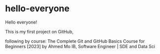 # hello-everyone
Hello everyone!

This is my first project on GitHub, 

following by course: The Complete Git and GitHub Basics Course for Beginners [2023] by Ahmed Mo IB, Software Engineer | SDE and Data Sci
